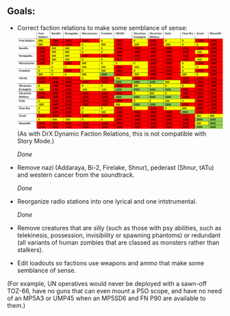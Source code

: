 ## Goals:

- Correct faction relations to make some semblance of sense:
![Stalker_faction_relations_differential.png](https://github.com/GitWasAMistakeItsNothingButTrash/STALKER-Anomaly/blob/master/Stalker_faction_relations_differential%20-%20Copy.png)
  (As with DrX Dynamic Faction Relations, this is not compatible with Story Mode.)
  
  *Done*

- Remove nazi (Addaraya, Bi-2, Firelake, Shnur), pederast (Shnur, tATu) and western cancer from the soundtrack.

  *Done*

- Reorganize radio stations into one lyrical and one intstrumental.

  *Done*

- Remove creatures that are silly (such as those with psy abilities, such as telekinesis, possession, invisibility or spawning phantoms) or redundant (all variants of human zombies that are classed as monsters rather than stalkers).

- Edit loadouts so factions use weapons and ammo that make some semblance of sense.

(For example, UN operatives would never be deployed with a sawn-off TOZ-66, have no guns that can even mount a PSO scope, and have no need of an MP5A3 or UMP45 when an MP5SD6 and FN P90 are available to them.)
